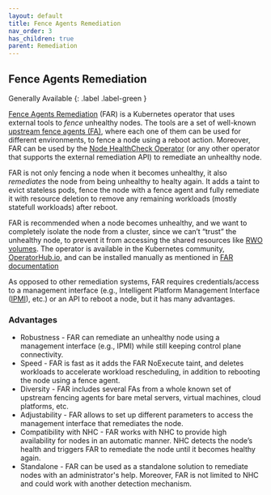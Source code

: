 ```yaml
---
layout: default
title: Fence Agents Remediation
nav_order: 3
has_children: true
parent: Remediation
---
```


## Fence Agents Remediation

Generally Available
{: .label .label-green }

[Fence Agents Remediation](https://github.com/medik8s/fence-agents-remediation#readme) (FAR) is a Kubernetes operator that uses external tools to *fence* unhealthy nodes. The tools are a set of well-known [upstream fence agents (FA)](https://github.com/ClusterLabs/fence-agents), where each one of them can be used for different environments, to fence a node using a reboot action. Moreover, FAR can be used by the [Node HealthCheck Operator](https://github.com/medik8s/node-healthcheck-operator#readme) (or any other operator that supports the external remediation API) to remediate an unhealthy node.

FAR is not only fencing a node when it becomes unhealthy, it also *remediates* the node from being unhealthy to healty again. It adds a taint to evict stateless pods, fence the node with a fence agent and fully remediate it with resource deletion to remove any remaining workloads (mostly statefull workloads) after reboot.

FAR is recommended when a node becomes unhealthy, and we want to completely isolate the node from a cluster, since we can’t “trust” the unhealthy node, to prevent it from accessing the shared resources like [RWO volumes](https://kubernetes.io/docs/concepts/storage/persistent-volumes/#access-modes). The operator is available in the Kubernetes community, [OperatorHub.io](https://operatorhub.io/operator/fence-agents-remediation), and can be installed manually as mentioned in [FAR documentation](https://github.com/medik8s/fence-agents-remediation#installation)

As opposed to other remediation systems, FAR requires credentials/access to a management interface (e.g., Intelligent Platform Management Interface ([IPMI](https://en.wikipedia.org/wiki/Intelligent_Platform_Management_Interface)), etc.) or an API to reboot a node, but it has many advantages.

### Advantages

* Robustness - FAR can remediate an unhealthy node using a management interface (e.g., IPMI) while still keeping control plane connectivity.
* Speed - FAR is fast as it adds the FAR NoExecute taint, and deletes workloads to accelerate workload rescheduling, in addition to rebooting the node using a fence agent.
* Diversity - FAR includes several FAs from a whole known set of upstream fencing agents for bare metal servers, virtual machines, cloud platforms, etc.
* Adjustability - FAR allows to set up different parameters to access the management interface that remediates the node.
* Compatibility with NHC - FAR works with NHC to provide high availability for nodes in an automatic manner. NHC detects the node’s health and triggers FAR to remediate the node until it becomes healthy again.
* Standalone - FAR can be used as a standalone solution to remediate nodes with an administrator's help. Moreover, FAR is not limited to NHC and could work with another detection mechanism.
